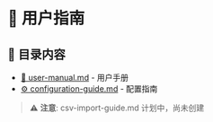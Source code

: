 # 👥 用户指南

## 📂 目录内容

- [📖 user-manual.md](user-manual.md) - 用户手册
- [⚙️ configuration-guide.md](configuration-guide.md) - 配置指南

> ⚠️ **注意**: csv-import-guide.md 计划中，尚未创建
